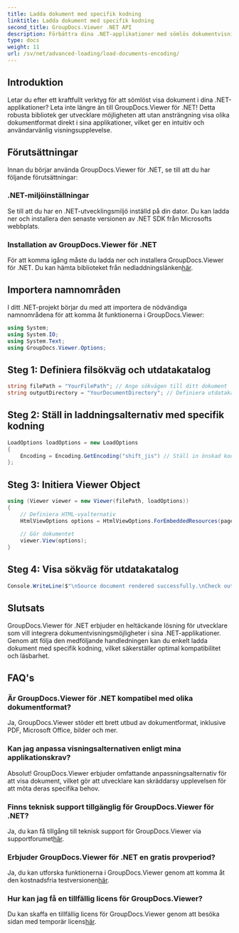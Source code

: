 ```yaml
---
title: Ladda dokument med specifik kodning
linktitle: Ladda dokument med specifik kodning
second_title: GroupDocs.Viewer .NET API
description: Förbättra dina .NET-applikationer med sömlös dokumentvisning med GroupDocs.Viewer för .NET. Ladda enkelt dokument med specifik kodning och anpassa visningsupplevelsen.
type: docs
weight: 11
url: /sv/net/advanced-loading/load-documents-encoding/
---
```

## Introduktion
Letar du efter ett kraftfullt verktyg för att sömlöst visa dokument i dina .NET-applikationer? Leta inte längre än till GroupDocs.Viewer för .NET! Detta robusta bibliotek ger utvecklare möjligheten att utan ansträngning visa olika dokumentformat direkt i sina applikationer, vilket ger en intuitiv och användarvänlig visningsupplevelse.
## Förutsättningar
Innan du börjar använda GroupDocs.Viewer för .NET, se till att du har följande förutsättningar:
### .NET-miljöinställningar
Se till att du har en .NET-utvecklingsmiljö inställd på din dator. Du kan ladda ner och installera den senaste versionen av .NET SDK från Microsofts webbplats.
### Installation av GroupDocs.Viewer för .NET
 För att komma igång måste du ladda ner och installera GroupDocs.Viewer för .NET. Du kan hämta biblioteket från nedladdningslänken[här](https://releases.groupdocs.com/viewer/net/).

## Importera namnområden
I ditt .NET-projekt börjar du med att importera de nödvändiga namnområdena för att komma åt funktionerna i GroupDocs.Viewer:
```csharp
using System;
using System.IO;
using System.Text;
using GroupDocs.Viewer.Options;
```

## Steg 1: Definiera filsökväg och utdatakatalog
```csharp
string filePath = "YourFilePath"; // Ange sökvägen till ditt dokument
string outputDirectory = "YourDocumentDirectory"; // Definiera utdatakatalogen för renderade sidor
```
## Steg 2: Ställ in laddningsalternativ med specifik kodning
```csharp
LoadOptions loadOptions = new LoadOptions
{
    Encoding = Encoding.GetEncoding("shift_jis") // Ställ in önskad kodning (t.ex. shift_jis)
};
```
## Steg 3: Initiera Viewer Object
```csharp
using (Viewer viewer = new Viewer(filePath, loadOptions))
{
    // Definiera HTML-vyalternativ
    HtmlViewOptions options = HtmlViewOptions.ForEmbeddedResources(pageFilePathFormat);
    
    // Gör dokumentet
    viewer.View(options);
}
```
## Steg 4: Visa sökväg för utdatakatalog
```csharp
Console.WriteLine($"\nSource document rendered successfully.\nCheck output in {outputDirectory}.");
```

## Slutsats
GroupDocs.Viewer för .NET erbjuder en heltäckande lösning för utvecklare som vill integrera dokumentvisningsmöjligheter i sina .NET-applikationer. Genom att följa den medföljande handledningen kan du enkelt ladda dokument med specifik kodning, vilket säkerställer optimal kompatibilitet och läsbarhet.
## FAQ's
### Är GroupDocs.Viewer för .NET kompatibel med olika dokumentformat?
Ja, GroupDocs.Viewer stöder ett brett utbud av dokumentformat, inklusive PDF, Microsoft Office, bilder och mer.
### Kan jag anpassa visningsalternativen enligt mina applikationskrav?
Absolut! GroupDocs.Viewer erbjuder omfattande anpassningsalternativ för att visa dokument, vilket gör att utvecklare kan skräddarsy upplevelsen för att möta deras specifika behov.
### Finns teknisk support tillgänglig för GroupDocs.Viewer för .NET?
 Ja, du kan få tillgång till teknisk support för GroupDocs.Viewer via supportforumet[här](https://forum.groupdocs.com/c/viewer/9).
### Erbjuder GroupDocs.Viewer för .NET en gratis provperiod?
Ja, du kan utforska funktionerna i GroupDocs.Viewer genom att komma åt den kostnadsfria testversionen[här](https://releases.groupdocs.com/).
### Hur kan jag få en tillfällig licens för GroupDocs.Viewer?
 Du kan skaffa en tillfällig licens för GroupDocs.Viewer genom att besöka sidan med temporär licens[här](https://purchase.groupdocs.com/temporary-license/).